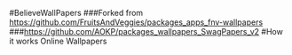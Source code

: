 #BelieveWallPapers
###Forked from https://github.com/FruitsAndVeggies/packages_apps_fnv-wallpapers
###https://github.com/AOKP/packages_wallpapers_SwagPapers_v2
#How it works
Online Wallpapers 

